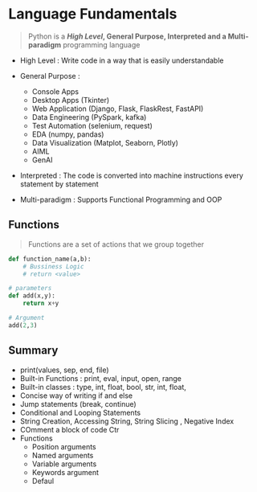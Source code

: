# Language Fundamentals

> Python is a ***High Level*, General Purpose, Interpreted and a Multi-paradigm** programming language

* High Level : Write code in a way that is easily understandable
* General Purpose : 
  * Console Apps
  * Desktop Apps (Tkinter)
  * Web Application (Django, Flask, FlaskRest, FastAPI)
  * Data Engineering (PySpark, kafka)
  * Test Automation (selenium, request)
  * EDA (numpy, pandas)
  * Data Visualization (Matplot, Seaborn, Plotly)
  * AIML
  * GenAI

* Interpreted : The code is converted into machine instructions every statement by statement
* Multi-paradigm : Supports Functional Programming and OOP

## Functions

> Functions are a set of actions that we group together

```python
def function_name(a,b):
    # Bussiness Logic
    # return <value>
```



```python
# parameters
def add(x,y):
    return x+y

# Argument
add(2,3)
```



## Summary

* print(values, sep, end, file)
* Built-in Functions : print, eval, input, open, range
* Built-in classes : type, int, float, bool, str, int, float,
* Concise way of writing if and else
* Jump statements (break, continue)
* Conditional and Looping Statements
* String Creation, Accessing String, String Slicing , Negative Index
* COmment a block of code Ctr
* Functions
  * Position arguments
  * Named arguments
  * Variable arguments
  * Keywords argument
  * Defaul


